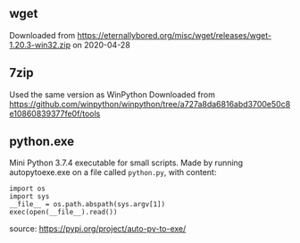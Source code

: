 ## wget

Downloaded from https://eternallybored.org/misc/wget/releases/wget-1.20.3-win32.zip on 2020-04-28

## 7zip
Used the same version as WinPython
Downloaded from https://github.com/winpython/winpython/tree/a727a8da6816abd3700e50c8e10860839377fe0f/tools

## python.exe
Mini Python 3.7.4 executable for small scripts.
Made by running autopytoexe.exe on a file called `python.py`, with content:
```
import os
import sys
__file__ = os.path.abspath(sys.argv[1])
exec(open(__file__).read())
```

source: https://pypi.org/project/auto-py-to-exe/

